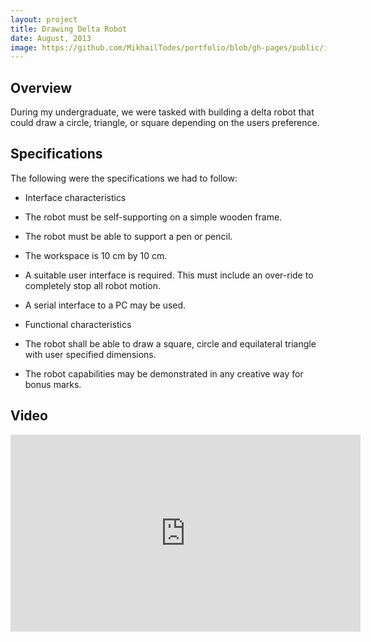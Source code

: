 ```yaml
---
layout: project
title: Drawing Delta Robot
date: August, 2013
image: https://github.com/MikhailTodes/portfolio/blob/gh-pages/public/images/deltarobot.png?raw=true
---
```


## Overview
During my undergraduate, we were tasked with building a delta robot that could draw a circle, triangle, or square depending on the users preference. 

## Specifications
The following were the specifications we had to follow:

* Interface characteristics

 *  The robot must be self-supporting on a simple wooden frame.
 *  The robot must be able to support a pen or pencil.
 *  The workspace is 10 cm by 10 cm.
 *  A suitable user interface is required. This must include an over-ride to completely stop
all robot motion.
 *  A serial interface to a PC may be used.

* Functional characteristics

 *  The robot shall be able to draw a square, circle and equilateral triangle with user
specified dimensions.
 *  The robot capabilities may be demonstrated in any creative way for bonus marks.

## Video
<iframe width="560" height="315" src="https://www.youtube.com/embed/vyQ6BPVSoMs" frameborder="0" allowfullscreen></iframe>